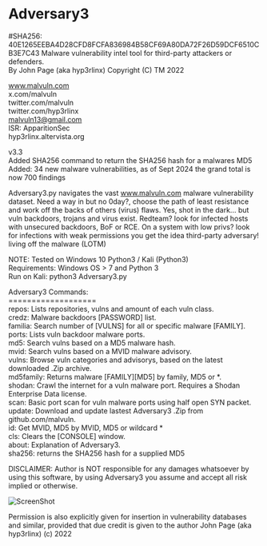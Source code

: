 # Adversary3 


#SHA256: 40E1265EEBA4D28CFD8FCFA836984B58CF69A80DA72F26D59DCF6510CB3E7C43
Malware vulnerability intel tool for third-party attackers or defenders. <br />
By John Page (aka hyp3rlinx) Copyright (C) TM 2022

www.malvuln.com <br />
x.com/malvuln <br />
twitter.com/malvuln <br />
twitter.com/hyp3rlinx <br />
malvuln13@gmail.com <br />
ISR: ApparitionSec <br />
hyp3rlinx.altervista.org <br />

v3.3  <br />
Added SHA256 command to return the SHA256 hash for a malwares MD5
Added: 34 new malware vulnerabilities, as of Sept 2024 the grand total is now 700 findings

Adversary3.py navigates the vast www.malvuln.com malware vulnerability dataset.
Need a way in but no 0day?, choose the path of least resistance and
work off the backs of others (virus) flaws.
Yes, shot in the dark... but vuln backdoors, trojans and virus exist.
Redteam? look for infected hosts with unsecured backdoors, BoF or RCE.
On a system with low privs? look for infections with weak permissions
you get the idea third-party adversary! living off the malware (LOTM)

NOTE: Tested on Windows 10 Python3 / Kali (Python3) <br />
Requirements: Windows OS > 7 and Python 3 <br />
Run on Kali: python3 Adversary3.py <br />

Adversary3 Commands: <br />
=================== <br />
repos: Lists repositories, vulns and amount of each vuln class.<br />
credz: Malware backdoors [PASSWORD] list.<br />
familia: Search number of [VULNS] for all or specific malware [FAMILY].<br />
ports: Lists vuln backdoor malware ports.<br />
md5: Search vulns based on a MD5 malware hash.<br />
mvid: Search vulns based on a MVID malware advisory.<br />
vulns: Browse vuln categories and advisorys, based on the latest downloaded .Zip archive.<br />
md5family: Returns malware [FAMILY][MD5] by family, MD5 or *.<br />
shodan: Crawl the internet for a vuln malware port. Requires a Shodan Enterprise Data license.<br />
scan: Basic port scan for vuln malware ports using half open SYN packet.<br />
update: Download and update lastest Adversary3 .Zip from github.com/malvuln.<br />
id: Get MVID, MD5 by MVID, MD5 or wildcard *<br />
cls: Clears the [CONSOLE] window.<br />
about: Explanation of Adversary3.<br />
sha256: returns the SHA256 hash for a supplied MD5 <br />

DISCLAIMER:
Author is NOT responsible for any damages whatsoever by using this software,
by using Adversary3 you assume and accept all risk implied or otherwise.

![ScreenShot](Adversary3_1.JPG)

Permission is also explicitly given for insertion in vulnerability databases and similar,
provided that due credit is given to the author John Page (aka hyp3rlinx) (c) 2022
